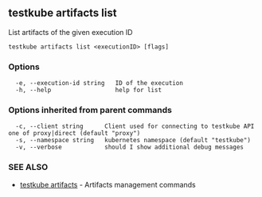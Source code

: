 ## testkube artifacts list

List artifacts of the given execution ID

```
testkube artifacts list <executionID> [flags]
```

### Options

```
  -e, --execution-id string   ID of the execution
  -h, --help                  help for list
```

### Options inherited from parent commands

```
  -c, --client string      Client used for connecting to testkube API one of proxy|direct (default "proxy")
  -s, --namespace string   kubernetes namespace (default "testkube")
  -v, --verbose            should I show additional debug messages
```

### SEE ALSO

* [testkube artifacts](testkube_artifacts.md)	 - Artifacts management commands

